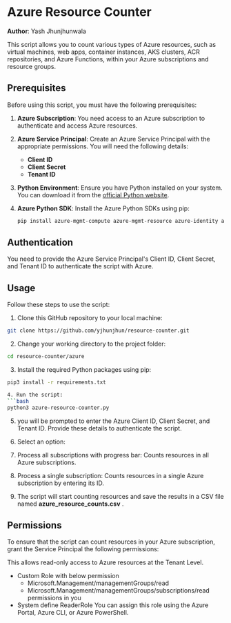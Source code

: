 # Azure Resource Counter

**Author**: Yash Jhunjhunwala

This script allows you to count various types of Azure resources, such as virtual machines, web apps, container instances, AKS clusters, ACR repositories, and Azure Functions, within your Azure subscriptions and resource groups.

## Prerequisites

Before using this script, you must have the following prerequisites:

1. **Azure Subscription**: You need access to an Azure subscription to authenticate and access Azure resources.

2. **Azure Service Principal**: Create an Azure Service Principal with the appropriate permissions. You will need the following details:
   - **Client ID**
   - **Client Secret**
   - **Tenant ID**

3. **Python Environment**: Ensure you have Python installed on your system. You can download it from the [official Python website](https://www.python.org/downloads/).

4. **Azure Python SDK**: Install the Azure Python SDKs using pip:
   ```bash
   pip install azure-mgmt-compute azure-mgmt-resource azure-identity azure-mgmt-web azure-mgmt-containerinstance azure-mgmt-containerservice azure-mgmt-containerregistry tqdm

## Authentication
You need to provide the Azure Service Principal's Client ID, Client Secret, and Tenant ID to authenticate the script with Azure.

## Usage
Follow these steps to use the script:

1. Clone this GitHub repository to your local machine:
```bash
git clone https://github.com/yjhunjhun/resource-counter.git
```

2. Change your working directory to the project folder:
```bash
cd resource-counter/azure
```
3. Install the required Python packages using pip:
```bash
pip3 install -r requirements.txt

4. Run the script:
```bash
python3 azure-resource-counter.py
```
5. you will be prompted to enter the Azure Client ID, Client Secret, and Tenant ID. Provide these details to authenticate the script.

6. Select an option:
  1. Process all subscriptions with progress bar: Counts resources in all Azure subscriptions.
  2. Process a single subscription: Counts resources in a single Azure subscription by entering its ID.

7. The script will start counting resources and save the results in a CSV file named **azure_resource_counts.csv** .

## Permissions
To ensure that the script can count resources in your Azure subscription, grant the Service Principal the following permissions:

This allows read-only access to Azure resources at the Tenant Level.
- Custom Role with below permission
  - Microsoft.Management/managementGroups/read
  - Microsoft.Management/managementGroups/subscriptions/read permissions in you
- System define ReaderRole
You can assign this role using the Azure Portal, Azure CLI, or Azure PowerShell.

